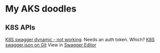 # My AKS doodles

## K8S APIs
[K8S swagger dynamic - not working](https://b2cmt-aks-b2cmtaks-rg-568158-5ba957cb.hcp.westus3.azmk8s.io/openapi/v2). Needs an auth token. Which?
[K8S swagger.json on Git](https://raw.githubusercontent.com/kubernetes/kubernetes/master/api/openapi-spec/swagger.json)
View in [Swagger Editor](https://editor.swagger.io/)
